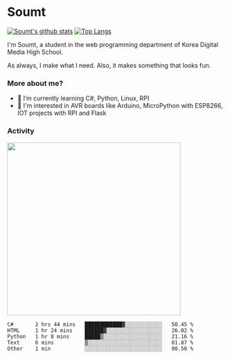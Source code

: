 # Soumt
[![Soumt's github stats](https://github-readme-stats.vercel.app/api?username=soumt-r)](https://github.com/anuraghazra/github-readme-stats)
[![Top Langs](https://github-readme-stats.vercel.app/api/top-langs/?username=soumt-r&layout=compact)](https://github.com/anuraghazra/github-readme-stats)

I'm Soumt, a student in the web programming department of Korea Digital Media High School.

As always, I make what I need. Also, it makes something that looks fun.

### More about me?
- 🌱 I’m currently learning C#, Python, Linux, RPI
- :pushpin: I'm interested in AVR boards like Arduino, MicroPython with ESP8266, IOT projects with RPI and Flask


### Activity
<img height="400" img src="https://wakatime.com/share/@soumt_r/0e4d0df5-374b-4c75-8ddb-57d54d739f69.svg"></img>

<!--START_SECTION:waka-->

```text
C#       2 hrs 44 mins   ████████████▓░░░░░░░░░░░░   50.45 %
HTML     1 hr 24 mins    ██████▓░░░░░░░░░░░░░░░░░░   26.02 %
Python   1 hr 8 mins     █████▒░░░░░░░░░░░░░░░░░░░   21.16 %
Text     6 mins          ▒░░░░░░░░░░░░░░░░░░░░░░░░   01.87 %
Other    1 min           ░░░░░░░░░░░░░░░░░░░░░░░░░   00.50 %
```

<!--END_SECTION:waka-->


